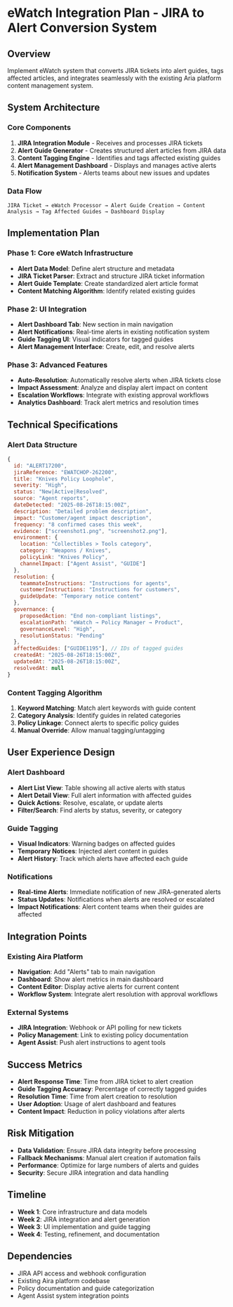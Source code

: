 # eWatch Integration Plan - JIRA to Alert Conversion System

## Overview
Implement eWatch system that converts JIRA tickets into alert guides, tags affected articles, and integrates seamlessly with the existing Aria platform content management system.

## System Architecture

### Core Components
1. **JIRA Integration Module** - Receives and processes JIRA tickets
2. **Alert Guide Generator** - Creates structured alert articles from JIRA data
3. **Content Tagging Engine** - Identifies and tags affected existing guides
4. **Alert Management Dashboard** - Displays and manages active alerts
5. **Notification System** - Alerts teams about new issues and updates

### Data Flow
```
JIRA Ticket → eWatch Processor → Alert Guide Creation → Content Analysis → Tag Affected Guides → Dashboard Display
```

## Implementation Plan

### Phase 1: Core eWatch Infrastructure
- **Alert Data Model**: Define alert structure and metadata
- **JIRA Ticket Parser**: Extract and structure JIRA ticket information
- **Alert Guide Template**: Create standardized alert article format
- **Content Matching Algorithm**: Identify related existing guides

### Phase 2: UI Integration
- **Alert Dashboard Tab**: New section in main navigation
- **Alert Notifications**: Real-time alerts in existing notification system
- **Guide Tagging UI**: Visual indicators for tagged guides
- **Alert Management Interface**: Create, edit, and resolve alerts

### Phase 3: Advanced Features
- **Auto-Resolution**: Automatically resolve alerts when JIRA tickets close
- **Impact Assessment**: Analyze and display alert impact on content
- **Escalation Workflows**: Integrate with existing approval workflows
- **Analytics Dashboard**: Track alert metrics and resolution times

## Technical Specifications

### Alert Data Structure
```javascript
{
  id: "ALERT17200",
  jiraReference: "EWATCHOP-262200",
  title: "Knives Policy Loophole",
  severity: "High",
  status: "New|Active|Resolved",
  source: "Agent reports",
  dateDetected: "2025-08-26T18:15:00Z",
  description: "Detailed problem description",
  impact: "Customer/agent impact description",
  frequency: "8 confirmed cases this week",
  evidence: ["screenshot1.png", "screenshot2.png"],
  environment: {
    location: "Collectibles > Tools category",
    category: "Weapons / Knives",
    policyLink: "Knives Policy",
    channelImpact: ["Agent Assist", "GUIDE"]
  },
  resolution: {
    teammateInstructions: "Instructions for agents",
    customerInstructions: "Instructions for customers",
    guideUpdate: "Temporary notice content"
  },
  governance: {
    proposedAction: "End non-compliant listings",
    escalationPath: "eWatch → Policy Manager → Product",
    governanceLevel: "High",
    resolutionStatus: "Pending"
  },
  affectedGuides: ["GUIDE1195"], // IDs of tagged guides
  createdAt: "2025-08-26T18:15:00Z",
  updatedAt: "2025-08-26T18:15:00Z",
  resolvedAt: null
}
```

### Content Tagging Algorithm
1. **Keyword Matching**: Match alert keywords with guide content
2. **Category Analysis**: Identify guides in related categories
3. **Policy Linkage**: Connect alerts to specific policy guides
4. **Manual Override**: Allow manual tagging/untagging

## User Experience Design

### Alert Dashboard
- **Alert List View**: Table showing all active alerts with status
- **Alert Detail View**: Full alert information with affected guides
- **Quick Actions**: Resolve, escalate, or update alerts
- **Filter/Search**: Find alerts by status, severity, or category

### Guide Tagging
- **Visual Indicators**: Warning badges on affected guides
- **Temporary Notices**: Injected alert content in guides
- **Alert History**: Track which alerts have affected each guide

### Notifications
- **Real-time Alerts**: Immediate notification of new JIRA-generated alerts
- **Status Updates**: Notifications when alerts are resolved or escalated
- **Impact Notifications**: Alert content teams when their guides are affected

## Integration Points

### Existing Aira Platform
- **Navigation**: Add "Alerts" tab to main navigation
- **Dashboard**: Show alert metrics in main dashboard
- **Content Editor**: Display active alerts for current content
- **Workflow System**: Integrate alert resolution with approval workflows

### External Systems
- **JIRA Integration**: Webhook or API polling for new tickets
- **Policy Management**: Link to existing policy documentation
- **Agent Assist**: Push alert instructions to agent tools

## Success Metrics
- **Alert Response Time**: Time from JIRA ticket to alert creation
- **Guide Tagging Accuracy**: Percentage of correctly tagged guides
- **Resolution Time**: Time from alert creation to resolution
- **User Adoption**: Usage of alert dashboard and features
- **Content Impact**: Reduction in policy violations after alerts

## Risk Mitigation
- **Data Validation**: Ensure JIRA data integrity before processing
- **Fallback Mechanisms**: Manual alert creation if automation fails
- **Performance**: Optimize for large numbers of alerts and guides
- **Security**: Secure JIRA integration and data handling

## Timeline
- **Week 1**: Core infrastructure and data models
- **Week 2**: JIRA integration and alert generation
- **Week 3**: UI implementation and guide tagging
- **Week 4**: Testing, refinement, and documentation

## Dependencies
- JIRA API access and webhook configuration
- Existing Aira platform codebase
- Policy documentation and guide categorization
- Agent Assist system integration points
